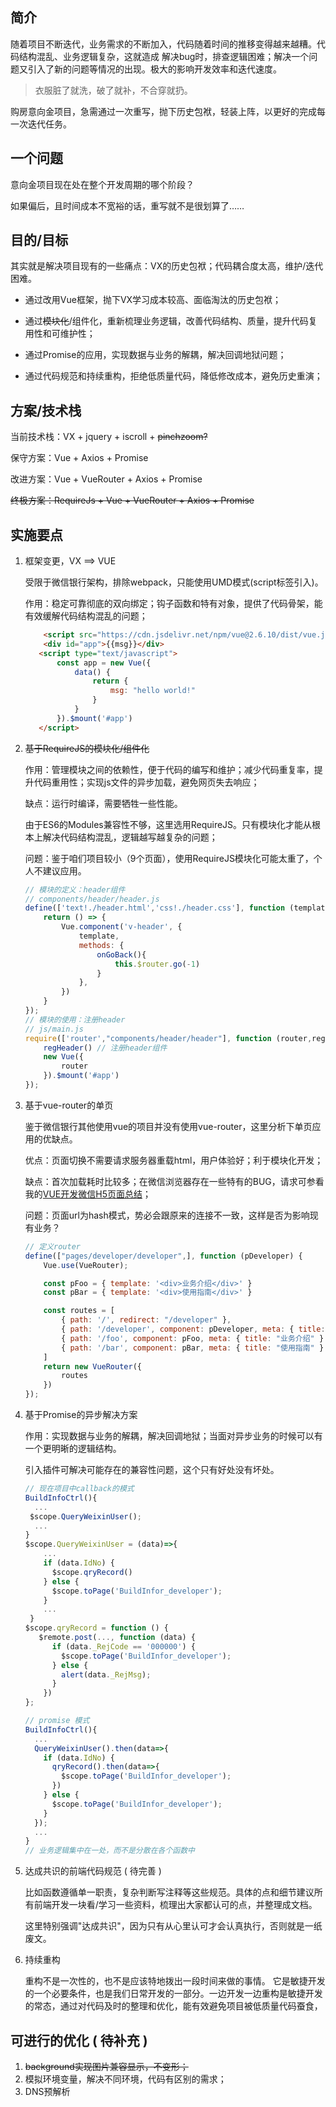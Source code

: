 ## 简介

随着项目不断迭代，业务需求的不断加入，代码随着时间的推移变得越来越糟。代码结构混乱、业务逻辑复杂，这就造成 解决bug时，排查逻辑困难；解决一个问题又引入了新的问题等情况的出现。极大的影响开发效率和迭代速度。

>衣服脏了就洗，破了就补，不合穿就扔。

购房意向金项目，急需通过一次重写，抛下历史包袱，轻装上阵，以更好的完成每一次迭代任务。

## 一个问题

意向金项目现在处在整个开发周期的哪个阶段？

如果偏后，且时间成本不宽裕的话，重写就不是很划算了……

## 目的/目标

其实就是解决项目现有的一些痛点：VX的历史包袱；代码耦合度太高，维护/迭代困难。

- 通过改用Vue框架，抛下VX学习成本较高、面临淘汰的历史包袱；

- 通过~~模块化~~/组件化，重新梳理业务逻辑，改善代码结构、质量，提升代码复用性和可维护性；

- 通过Promise的应用，实现数据与业务的解耦，解决回调地狱问题；

- 通过代码规范和持续重构，拒绝低质量代码，降低修改成本，避免历史重演；

## 方案/技术栈

当前技术栈：VX + jquery + iscroll + ~~pinchzoom?~~

保守方案：Vue + Axios + Promise  

改进方案：Vue + VueRouter + Axios + Promise

~~终极方案：RequireJs + Vue + VueRouter + Axios + Promise~~

## 实施要点

1. 框架变更，VX ==> VUE

   受限于微信银行架构，排除webpack，只能使用UMD模式(script标签引入)。

   作用：稳定可靠彻底的双向绑定；钩子函数和特有对象，提供了代码骨架，能有效缓解代码结构混乱的问题；

    ```html
   		<script src="https://cdn.jsdelivr.net/npm/vue@2.6.10/dist/vue.js"></script>
   		<div id="app">{{msg}}</div>
       <script type="text/javascript">
           const app = new Vue({
               data() {
                   return {
                       msg: "hello world!"
                   }
               }
           }).$mount('#app')
       </script>
    ```

2. ~~基于RequireJS的模块化/组件化~~

   作用：管理模块之间的依赖性，便于代码的编写和维护；减少代码重复率，提升代码重用性；实现js文件的异步加载，避免网页失去响应；

   缺点：运行时编译，需要牺牲一些性能。

   由于ES6的Modules兼容性不够，这里选用RequireJS。只有模块化才能从根本上解决代码结构混乱，逻辑越写越复杂的问题；

   问题：鉴于咱们项目较小（9个页面），使用RequireJS模块化可能太重了，个人不建议应用。

   ```js
   // 模块的定义：header组件
   // components/header/header.js 
   define(['text!./header.html','css!./header.css'], function (template) {
       return () => {
           Vue.component('v-header', {
               template,
               methods: {
                   onGoBack(){
                       this.$router.go(-1)
                   }
               },
           })
       }
   });
   // 模块的使用：注册header
   // js/main.js
   require(['router',"components/header/header"], function (router,regHeader) {
       regHeader() // 注册header组件
       new Vue({
           router
       }).$mount('#app')
   });
   ```

3. 基于vue-router的单页

   鉴于微信银行其他使用vue的项目并没有使用vue-router，这里分析下单页应用的优缺点。

   优点：页面切换不需要请求服务器重载html，用户体验好；利于模块化开发；

   缺点：首次加载耗时比较多；在微信浏览器存在一些特有的BUG，请求可参看我的[VUE开发微信H5页面总结](<https://juejin.im/post/5c0490ef51882524cb6f5652>)；

   问题：页面url为hash模式，势必会跟原来的连接不一致，这样是否为影响现有业务？

   ```js
   // 定义router
   define(["pages/developer/developer",], function (pDeveloper) {
       Vue.use(VueRouter);
   
       const pFoo = { template: '<div>业务介绍</div>' }
       const pBar = { template: '<div>使用指南</div>' }
   
       const routes = [
           { path: '/', redirect: "/developer" },
           { path: '/developer', component: pDeveloper, meta: { title: "购房意向金" } },
           { path: '/foo', component: pFoo, meta: { title: "业务介绍" } },
           { path: '/bar', component: pBar, meta: { title: "使用指南" } }
       ]
       return new VueRouter({
           routes
       })
   });
   ```

4. 基于Promise的异步解决方案

   作用：实现数据与业务的解耦，解决回调地狱；当面对异步业务的时候可以有一个更明晰的逻辑结构。

   引入插件可解决可能存在的兼容性问题，这个只有好处没有坏处。

   ```js
   // 现在项目中callback的模式
   BuildInfoCtrl(){
     ...
   	$scope.QueryWeixinUser();
     ...
   }
   $scope.QueryWeixinUser = (data)=>{
       ...
       if (data.IdNo) {
         $scope.qryRecord()
       } else {
         $scope.toPage('BuildInfor_developer');
       }	
       ...
    }
   $scope.qryRecord = function () {
      $remote.post(..., function (data) {
         if (data._RejCode == '000000') {
           $scope.toPage('BuildInfor_developer');
         } else {
           alert(data._RejMsg);
         }
       })
   };
   ```

   ```js
   // promise 模式
   BuildInfoCtrl(){
     ...
     QueryWeixinUser().then(data=>{
       if (data.IdNo) {
         qryRecord().then(data=>{
           $scope.toPage('BuildInfor_developer');
         })
       } else {
         $scope.toPage('BuildInfor_developer');
       }
     });
     ...
   }
   // 业务逻辑集中在一处，而不是分散在各个函数中
   ```

5. 达成共识的前端代码规范 ( 待完善 ) 

   比如函数遵循单一职责，复杂判断写注释等这些规范。具体的点和细节建议所有前端开发一块看/学习一些资料，梳理出大家都认可的点，并整理成文档。

   这里特别强调"达成共识"，因为只有从心里认可才会认真执行，否则就是一纸废文。

6. 持续重构

   重构不是一次性的，也不是应该特地拨出一段时间来做的事情。 它是敏捷开发的一个必要条件，也是我们日常开发的一部分。一边开发一边重构是敏捷开发的常态，通过对代码及时的整理和优化，能有效避免项目被低质量代码蚕食，

## 可进行的优化 ( 待补充 ) 

1. ~~background实现图片兼容显示，不变形；~~
2. 模拟环境变量，解决不同环境，代码有区别的需求；
3. DNS预解析


